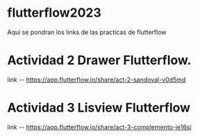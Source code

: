 # flutterflow2023
Aqui se pondran los links de las practicas de flutterflow

# Actividad 2 Drawer Flutterflow.
   link -- https://app.flutterflow.io/share/act-2-sandoval-v0d5md

# Actividad 3 Lisview Flutterflow
   link -- https://app.flutterflow.io/share/act-3-complemento-je16sj
